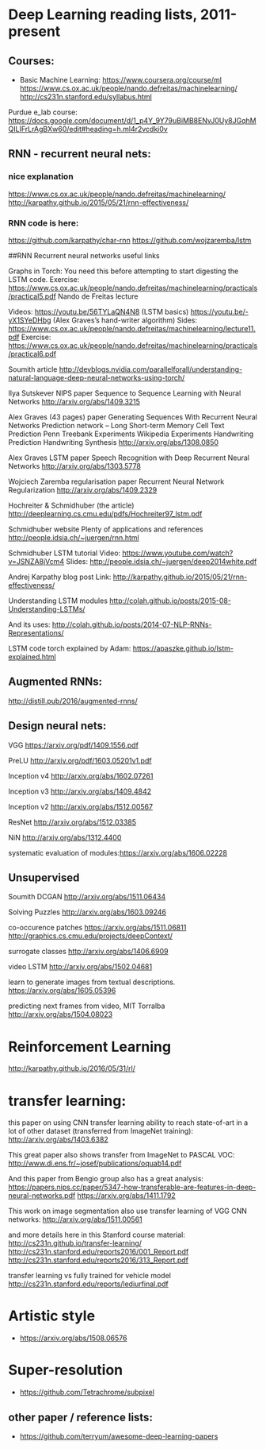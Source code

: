 # Deep Learning reading lists, 2011-present


## Courses:

-  Basic Machine Learning:
https://www.coursera.org/course/ml
https://www.cs.ox.ac.uk/people/nando.defreitas/machinelearning/
http://cs231n.stanford.edu/syllabus.html

Purdue e_lab course: https://docs.google.com/document/d/1_p4Y_9Y79uBiMB8ENvJ0Uy8JGqhMQILIFrLrAgBXw60/edit#heading=h.ml4r2vcdki0v



## RNN - recurrent neural nets:

### nice explanation
https://www.cs.ox.ac.uk/people/nando.defreitas/machinelearning/
http://karpathy.github.io/2015/05/21/rnn-effectiveness/

### RNN code is here:
https://github.com/karpathy/char-rnn
https://github.com/wojzaremba/lstm


##RNN Recurrent neural networks useful links

Graphs in Torch: You need this before attempting to start digesting the LSTM code.
Exercise: https://www.cs.ox.ac.uk/people/nando.defreitas/machinelearning/practicals/practical5.pdf
Nando de Freitas lecture

Videos:
https://youtu.be/56TYLaQN4N8 (LSTM basics)
https://youtu.be/-yX1SYeDHbg (Alex Graves’s hand-writer algorithm)
Sides: https://www.cs.ox.ac.uk/people/nando.defreitas/machinelearning/lecture11.pdf
Exercise: https://www.cs.ox.ac.uk/people/nando.defreitas/machinelearning/practicals/practical6.pdf

Soumith article
http://devblogs.nvidia.com/parallelforall/understanding-natural-language-deep-neural-networks-using-torch/

Ilya Sutskever NIPS paper
Sequence to Sequence Learning with Neural Networks
http://arxiv.org/abs/1409.3215

Alex Graves (43 pages) paper
Generating Sequences With Recurrent Neural Networks
Prediction network – Long Short-term Memory Cell
Text Prediction
Penn Treebank Experiments
Wikipedia Experiments
Handwriting Prediction
Handwriting Synthesis
http://arxiv.org/abs/1308.0850

Alex Graves LSTM paper
Speech Recognition with Deep Recurrent Neural Networks
http://arxiv.org/abs/1303.5778

Wojciech Zaremba regularisation paper
Recurrent Neural Network Regularization
http://arxiv.org/abs/1409.2329

Hochreiter & Schmidhuber (the article)
http://deeplearning.cs.cmu.edu/pdfs/Hochreiter97_lstm.pdf

Schmidhuber website
Plenty of applications and references
http://people.idsia.ch/~juergen/rnn.html

Schmidhuber LSTM tutorial
Video: https://www.youtube.com/watch?v=JSNZA8jVcm4
Slides: http://people.idsia.ch/~juergen/deep2014white.pdf

Andrej Karpathy blog post
Link: http://karpathy.github.io/2015/05/21/rnn-effectiveness/

Understanding LSTM modules
http://colah.github.io/posts/2015-08-Understanding-LSTMs/

And its uses:
http://colah.github.io/posts/2014-07-NLP-RNNs-Representations/

LSTM code torch explained by Adam:
https://apaszke.github.io/lstm-explained.html

## Augmented RNNs:

http://distill.pub/2016/augmented-rnns/


## Design neural nets:

VGG https://arxiv.org/pdf/1409.1556.pdf

PreLU http://arxiv.org/pdf/1603.05201v1.pdf

Inception v4 http://arxiv.org/abs/1602.07261

Inception v3 http://arxiv.org/abs/1409.4842

Inception v2 http://arxiv.org/abs/1512.00567

ResNet http://arxiv.org/abs/1512.03385

NiN http://arxiv.org/abs/1312.4400

systematic evaluation of modules:https://arxiv.org/abs/1606.02228

## Unsupervised

Soumith DCGAN
http://arxiv.org/abs/1511.06434

Solving Puzzles
http://arxiv.org/abs/1603.09246

co-occurence patches
https://arxiv.org/abs/1511.06811
http://graphics.cs.cmu.edu/projects/deepContext/

surrogate classes
http://arxiv.org/abs/1406.6909

video LSTM
http://arxiv.org/abs/1502.04681

learn to generate images from textual descriptions.
https://arxiv.org/abs/1605.05396

predicting next frames from video, MIT Torralba
http://arxiv.org/abs/1504.08023

# Reinforcement Learning

http://karpathy.github.io/2016/05/31/rl/





# transfer learning:

this paper on using CNN transfer learning ability to reach state-of-art in a lot of other dataset (transferred from ImageNet training):
http://arxiv.org/abs/1403.6382

This great paper also shows transfer from ImageNet to PASCAL VOC:
http://www.di.ens.fr/~josef/publications/oquab14.pdf

And this paper from Bengio group also has a great analysis:
https://papers.nips.cc/paper/5347-how-transferable-are-features-in-deep-neural-networks.pdf
https://arxiv.org/abs/1411.1792

This work on image segmentation also use transfer learning of VGG CNN networks:
http://arxiv.org/abs/1511.00561 

and more details here in this Stanford course material:
http://cs231n.github.io/transfer-learning/
http://cs231n.stanford.edu/reports2016/001_Report.pdf
http://cs231n.stanford.edu/reports2016/313_Report.pdf

transfer learning vs fully trained for vehicle model 
http://cs231n.stanford.edu/reports/lediurfinal.pdf


# Artistic style
- https://arxiv.org/abs/1508.06576

# Super-resolution

- https://github.com/Tetrachrome/subpixel


## other paper / reference lists:

- https://github.com/terryum/awesome-deep-learning-papers
